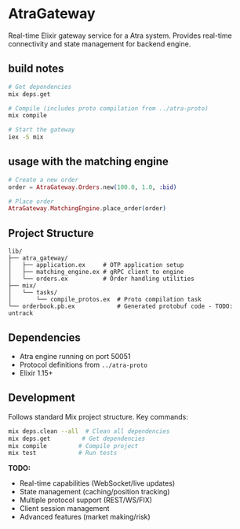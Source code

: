 # AtraGateway

Real-time Elixir gateway service for a Atra system. Provides real-time connectivity and state management for backend engine.

## build notes

```bash
# Get dependencies
mix deps.get

# Compile (includes proto compilation from ../atra-proto)
mix compile

# Start the gateway
iex -S mix
```

## usage with the matching engine

```elixir
# Create a new order
order = AtraGateway.Orders.new(100.0, 1.0, :bid)

# Place order
AtraGateway.MatchingEngine.place_order(order)
```

## Project Structure

```
lib/
├── atra_gateway/
│   ├── application.ex     # OTP application setup
│   ├── matching_engine.ex # gRPC client to engine
│   └── orders.ex          # Order handling utilities
├── mix/
│   └── tasks/
│       └── compile_protos.ex  # Proto compilation task
└── orderbook.pb.ex            # Generated protobuf code - TODO: untrack
```

## Dependencies

- Atra engine running on port 50051
- Protocol definitions from `../atra-proto`
- Elixir 1.15+

## Development

Follows standard Mix project structure. Key commands:
```bash
mix deps.clean --all  # Clean all dependencies
mix deps.get         # Get dependencies
mix compile         # Compile project
mix test            # Run tests
```

**TODO:**

- Real-time capabilities (WebSocket/live updates)
- State management (caching/position tracking)
- Multiple protocol support (REST/WS/FIX)
- Client session management
- Advanced features (market making/risk)

